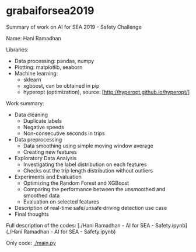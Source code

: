 # grabaiforsea2019

Summary of work on AI for SEA 2019 - Safety Challenge

Name: Hani Ramadhan

Libraries: 
- Data processing: pandas, numpy
- Plotting: matplotlib, seaborn
- Machine learning: 
    + sklearn
    + xgboost, can be obtained in pip
    + hyperopt (optimization), source: [http://hyperopt.github.io/hyperopt/]

Work summary:
- Data cleaning
    + Duplicate labels
    + Negative speeds
    + Non-consecutive seconds in trips
- Data preprocessing
    + Data smoothing using simple moving window average
    + Creating new features
- Exploratory Data Analysis
    + Investigating the label distribution on each features
    + Checks out the trip length distribution without outliers
- Experiments and Evaluation
    + Optimizing the Random Forest and XGBoost
    + Comparing the performance between the unsmoothed and smoothed data
    + Evaluation on selected features
- Description of real-time safe/unsafe driving detection use case
- Final thoughts

Full description of the codes: [./Hani Ramadhan - AI for SEA - Safety.ipynb](./Hani Ramadhan - AI for SEA - Safety.ipynb)

Only code: [./main.py](./main.py)
